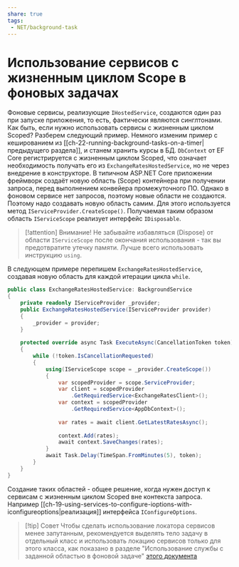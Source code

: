 ```yaml
---
share: true
tags:
 - NET/background-task
---
```

# Использование сервисов с жизненным циклом Scope в фоновых задачах
Фоновые сервисы, реализующие `IHostedService`, создаются один раз при запуске приложения, то есть, фактически являются синглтонами. Как быть, если нужно использовать сервисы с жизненным циклом Scoped?
Разберем следующий пример. Немного изменим пример с кешированием из [[ch-22-running-background-tasks-on-a-timer|предыдущего раздела]], и станем хранить курсы в БД.
`DbContext` от EF Core регистрируется с жизненным циклом Scoped, что означает необходимость получать его из `ExchangeRatesHostedService`, но не через внедрение в конструкторе.
В типичном ASP.NET Core приложении фреймворк создаёт новую область (Scope) контейнера при получении запроса, перед выполнением конвейера промежуточного ПО. Однако в фоновом сервисе нет запросов, поэтому новые области не создаются. Поэтому надо создавать новую область самим. Для этого используется метод `IServiceProvider.CreateScope()`.
Получаемая таким образом область `IServiceScope` реализует интерфейс `IDisposable`.
> [!attention] Внимание!
> Не забывайте избавляться (Dispose) от области `IServiceScope` после окончания использования - так вы предотвратите утечку памяти. Лучше всего использовать инструкцию `using`.

В следующем примере перепишем `ExchangeRatesHostedService`, создавая новую область для каждой итерации цикла `while`.
```csharp
public class ExchangeRatesHostedService: BackgroundService
{
	private readonly IServiceProvider _provider;
	public ExchangeRatesHostedService(IServiceProvider provider)
	{
		_provider = provider;
	}
	
	protected override async Task ExecuteAsync(CancellationToken token)
	{
		while (!token.IsCancellationRequested)
		{
			using(IServiceScope scope = _provider.CreateScope())
			{
				var scopedProvider = scope.ServiceProvider;
				var client = scopedProvider
					.GetRequiredService<ExchangeRatesClient>();
				var context = scopedProvider
					.GetRequiredService<AppDbContext>();
				
				var rates = await client.GetLatestRatesAsync();
				
				context.Add(rates);
				await context.SaveChanges(rates);
			}
			await Task.Delay(TimeSpan.FromMinutes(5), token);
		}
	}
}
```
Создание таких областей - общее решение, когда нужен доступ к сервисам с жизненным циклом Scoped вне контекста запроса. Например [[ch-19-using-services-to-configure-ioptions-with-iconfigureoptions|реализация]] интерфейса `IConfigureOptions`.
> [!tip] Совет
> Чтобы сделать использование локатора сервисов менее запутанным, рекомендуется выделять тело задачу в отдельный класс и использовать локацию сервисов только для этого класса, как показано в разделе "Использование службы с заданной областью в фоновой задаче" [этого документа](https://learn.microsoft.com/aspnet/core/fundamentals/host/hosted-services?view=aspnetcore-6.0&tabs=visual-studio#consuming-a-scoped-service-in-a-background-task)

